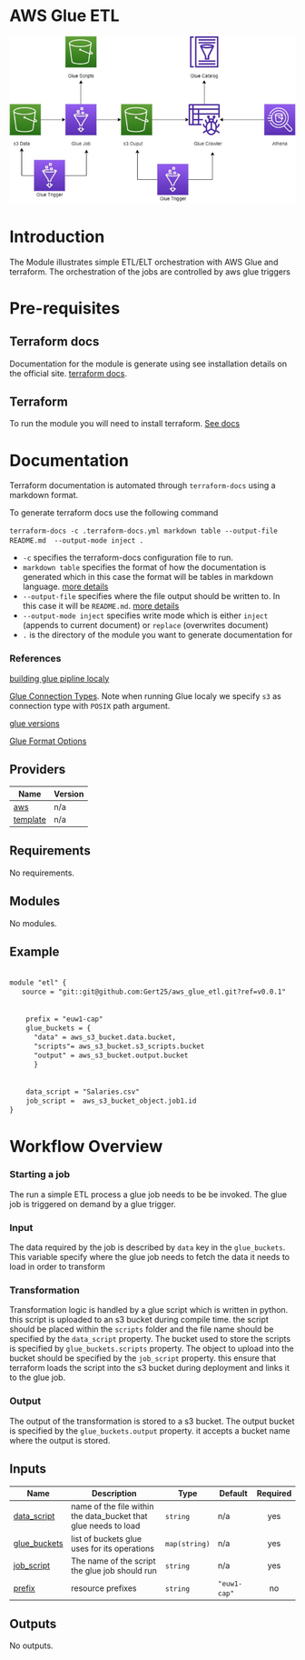 
# AWS Glue ETL 

![image](images/AWS.jpg)

# Introduction 

The Module illustrates  simple ETL/ELT orchestration with AWS Glue and terraform. The orchestration of the jobs are controlled by aws glue triggers 

# Pre-requisites 
 
## Terraform docs 
  
Documentation for the module is generate using see installation details on the official site. [terraform docs](https://terraform-docs.io/user-guide/introduction/). 

## Terraform 
 To run the module you will need to install terraform. [See docs](https://learn.hashicorp.com/tutorials/terraform/install-cli)

# Documentation 

Terraform documentation is automated through `terraform-docs` using a markdown format.

To generate terraform docs use the following command 

`terraform-docs -c .terraform-docs.yml markdown table --output-file README.md  --output-mode inject .`

- `-c` specifies the terraform-docs configuration file to run. 
- `markdown table` specifies the format of how the documentation is generated which in this case the format will be tables in markdown language. [more details](https://terraform-docs.io/user-guide/configuration/formatter/)
- `--output-file` specifies where the file output should be written to. In this case it will be `README.md`. [more details](https://terraform-docs.io/user-guide/configuration/output/)
- `--output-mode inject` specifies write mode which is either `inject` (appends to current document) or `replace` (overwrites document)
- `.` is the directory of the module you want to generate documentation for




### References 

[building glue pipline localy](https://aws.amazon.com/blogs/big-data/building-an-aws-glue-etl-pipeline-locally-without-an-aws-account/)

[Glue Connection Types](https://docs.aws.amazon.com/glue/latest/dg/aws-glue-programming-etl-connect.html). Note when running Glue localy we specify `s3` as connection type with `POSIX` path argument.  

[glue versions](https://docs.aws.amazon.com/glue/latest/dg/release-notes.html)

[Glue Format Options](https://docs.aws.amazon.com/glue/latest/dg/aws-glue-programming-etl-format.html)





<!-- BEGIN_TF_DOCS -->

## Providers

| Name | Version |
|------|---------|
| <a name="provider_aws"></a> [aws](#provider\_aws) | n/a |
| <a name="provider_template"></a> [template](#provider\_template) | n/a |
## Requirements

No requirements.
## Modules

No modules.

## Example
```

module "etl" {
   source = "git::git@github.com:Gert25/aws_glue_etl.git?ref=v0.0.1"


    prefix = "euw1-cap"
    glue_buckets = { 
      "data" = aws_s3_bucket.data.bucket, 
      "scripts"= aws_s3_bucket.s3_scripts.bucket 
      "output" = aws_s3_bucket.output.bucket 
      }


    data_script = "Salaries.csv"
    job_script =  aws_s3_bucket_object.job1.id
}

````

# Workflow Overview

### Starting a job
The run a simple ETL process a glue job needs to be be invoked. The glue job is triggered on demand by a glue trigger.

### Input
The data required by the job is described by `data` key in the `glue_buckets`. This variable specify where the glue job needs to fetch the data it needs to load in order to transform

### Transformation
Transformation logic is handled by a glue script which is written in python. this script is uploaded to an s3 bucket during compile time. the script should be placed within the `scripts` folder and the file name should be specified by the `data_script` property. The bucket used to store the scripts is specified by `glue_buckets.scripts` property. The object to upload into the bucket should be specified by the `job_script` property. this ensure that terraform loads the script into the s3 bucket during deployment and links it to the glue job.

### Output
The output of the transformation is stored to a s3 bucket. The output bucket is specified by the `glue_buckets.output` property. it accepts a bucket name where the output is stored.

## Inputs

| Name | Description | Type | Default | Required |
|------|-------------|------|---------|:--------:|
| <a name="input_data_script"></a> [data\_script](#input\_data\_script) | name of the file within the data\_bucket that glue needs to load | `string` | n/a | yes |
| <a name="input_glue_buckets"></a> [glue\_buckets](#input\_glue\_buckets) | list of buckets glue uses for its operations | `map(string)` | n/a | yes |
| <a name="input_job_script"></a> [job\_script](#input\_job\_script) | The name of the script the glue job should run | `string` | n/a | yes |
| <a name="input_prefix"></a> [prefix](#input\_prefix) | resource prefixes | `string` | `"euw1-cap"` | no |
## Outputs

No outputs.

<!-- END_TF_DOCS -->